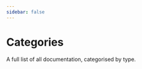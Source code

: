 ```yaml
---
sidebar: false
---
```


# Categories

A full list of all documentation, categorised by type.

<Tree/>
